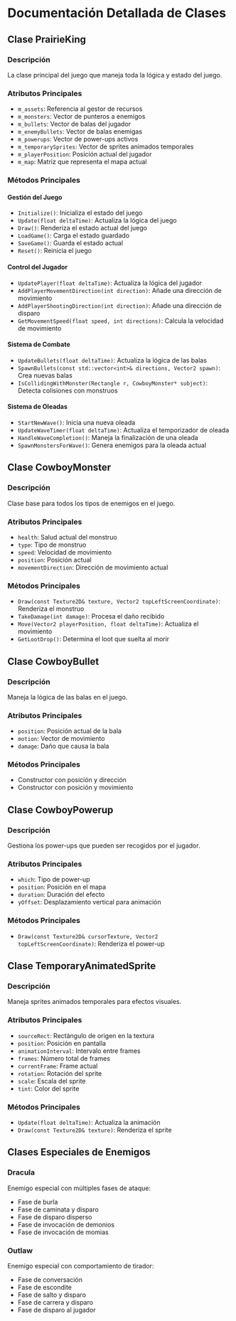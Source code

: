 # Documentación Detallada de Clases

## Clase PrairieKing

### Descripción
La clase principal del juego que maneja toda la lógica y estado del juego.

### Atributos Principales
- `m_assets`: Referencia al gestor de recursos
- `m_monsters`: Vector de punteros a enemigos
- `m_bullets`: Vector de balas del jugador
- `m_enemyBullets`: Vector de balas enemigas
- `m_powerups`: Vector de power-ups activos
- `m_temporarySprites`: Vector de sprites animados temporales
- `m_playerPosition`: Posición actual del jugador
- `m_map`: Matriz que representa el mapa actual

### Métodos Principales

#### Gestión del Juego
- `Initialize()`: Inicializa el estado del juego
- `Update(float deltaTime)`: Actualiza la lógica del juego
- `Draw()`: Renderiza el estado actual del juego
- `LoadGame()`: Carga el estado guardado
- `SaveGame()`: Guarda el estado actual
- `Reset()`: Reinicia el juego

#### Control del Jugador
- `UpdatePlayer(float deltaTime)`: Actualiza la lógica del jugador
- `AddPlayerMovementDirection(int direction)`: Añade una dirección de movimiento
- `AddPlayerShootingDirection(int direction)`: Añade una dirección de disparo
- `GetMovementSpeed(float speed, int directions)`: Calcula la velocidad de movimiento

#### Sistema de Combate
- `UpdateBullets(float deltaTime)`: Actualiza la lógica de las balas
- `SpawnBullets(const std::vector<int>& directions, Vector2 spawn)`: Crea nuevas balas
- `IsCollidingWithMonster(Rectangle r, CowboyMonster* subject)`: Detecta colisiones con monstruos

#### Sistema de Oleadas
- `StartNewWave()`: Inicia una nueva oleada
- `UpdateWaveTimer(float deltaTime)`: Actualiza el temporizador de oleada
- `HandleWaveCompletion()`: Maneja la finalización de una oleada
- `SpawnMonstersForWave()`: Genera enemigos para la oleada actual

## Clase CowboyMonster

### Descripción
Clase base para todos los tipos de enemigos en el juego.

### Atributos Principales
- `health`: Salud actual del monstruo
- `type`: Tipo de monstruo
- `speed`: Velocidad de movimiento
- `position`: Posición actual
- `movementDirection`: Dirección de movimiento actual

### Métodos Principales
- `Draw(const Texture2D& texture, Vector2 topLeftScreenCoordinate)`: Renderiza el monstruo
- `TakeDamage(int damage)`: Procesa el daño recibido
- `Move(Vector2 playerPosition, float deltaTime)`: Actualiza el movimiento
- `GetLootDrop()`: Determina el loot que suelta al morir

## Clase CowboyBullet

### Descripción
Maneja la lógica de las balas en el juego.

### Atributos Principales
- `position`: Posición actual de la bala
- `motion`: Vector de movimiento
- `damage`: Daño que causa la bala

### Métodos Principales
- Constructor con posición y dirección
- Constructor con posición y movimiento

## Clase CowboyPowerup

### Descripción
Gestiona los power-ups que pueden ser recogidos por el jugador.

### Atributos Principales
- `which`: Tipo de power-up
- `position`: Posición en el mapa
- `duration`: Duración del efecto
- `yOffset`: Desplazamiento vertical para animación

### Métodos Principales
- `Draw(const Texture2D& cursorTexture, Vector2 topLeftScreenCoordinate)`: Renderiza el power-up

## Clase TemporaryAnimatedSprite

### Descripción
Maneja sprites animados temporales para efectos visuales.

### Atributos Principales
- `sourceRect`: Rectángulo de origen en la textura
- `position`: Posición en pantalla
- `animationInterval`: Intervalo entre frames
- `frames`: Número total de frames
- `currentFrame`: Frame actual
- `rotation`: Rotación del sprite
- `scale`: Escala del sprite
- `tint`: Color del sprite

### Métodos Principales
- `Update(float deltaTime)`: Actualiza la animación
- `Draw(const Texture2D& texture)`: Renderiza el sprite

## Clases Especiales de Enemigos

### Dracula
Enemigo especial con múltiples fases de ataque:
- Fase de burla
- Fase de caminata y disparo
- Fase de disparo disperso
- Fase de invocación de demonios
- Fase de invocación de momias

### Outlaw
Enemigo especial con comportamiento de tirador:
- Fase de conversación
- Fase de escondite
- Fase de salto y disparo
- Fase de carrera y disparo
- Fase de disparo al jugador 